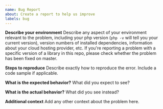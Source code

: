 ```yaml
---
name: Bug Report
about: Create a report to help us improve
labels: bug
---
```


**Describe your environment** Describe any aspect of your environment relevant to the problem, including your php version (`php -v` will tell you your current version), version numbers of installed dependencies, information about your cloud hosting provider, etc. If you're reporting a problem with a specific version of a library in this repo, please check whether the problem has been fixed on master.

**Steps to reproduce**
Describe exactly how to reproduce the error. Include a code sample if applicable.

**What is the expected behavior?**
What did you expect to see?

**What is the actual behavior?**
What did you see instead?

**Additional context**
Add any other context about the problem here.
